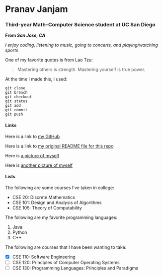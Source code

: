 # Pranav Janjam
### Third-year Math–Computer Science student at UC San Diego

**From _San Jose, CA_**

*I enjoy coding, listening to music, going to concerts, and playing/watching sports*

One of my favorite quotes is from Lao Tzu:
> Mastering others is strength. Mastering yourself is true power.

At the time I made this, I used:
```
git clone
git branch
git checkout
git status
git add
git commit
git push
```

#### Links

Here is a link to [my GitHub](https://github.com/pranavjanjam)

Here is a link to [my original README file for this repo](README.md)

Here is [a picture of myself](IMG_8204.JPG)

Here is [another picture of myself](IMG_2678.jpg)

#### Lists

The following are some courses I've taken in college:
- CSE 20: Discrete Mathematics
- CSE 101: Design and Analysis of Algorithms
- CSE 105: Theory of Computability

The following are my favorite programming languages:
1. Java
2. Python
3. C++

The following are courses that I have been wanting to take:
- [x] CSE 110: Software Engineering
- [ ] CSE 120: Principles of Computer Operating Systems
- [ ] CSE 130: Programming Languages: Principles and Paradigms
